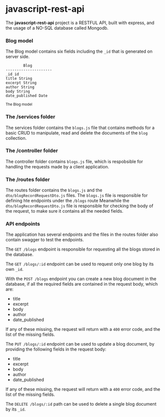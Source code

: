 # javascript-rest-api

The <b>javascript-rest-api</b> project is a RESTFUL API, built with express, and the usage of a NO-SQL database called
Mongodb.

### Blog model

The Blog model contains six fields including the ```_id``` that is generated on server side.

```
        Blog
---------------------
_id id
title String
excerpt String
author String
body String
date_published Date
```
<small>The Blog model</small>

### The /services folder

The services folder contains the ```blogs.js``` file that contains methods for a basic CRUD to manipulate, read and
delete the documents of the ```blog``` collection.

### The /controller folder

The controller folder contains ```blogs.js``` file, which is respobsible for handling the requests made by a client
application.

### The /routes folder

The routes folder contains the ```blogs.js``` and the ```dto/blogRecordRequestDto.js``` files. The ```blogs.js``` file
is responsible for defining hte endpoints under the ```/blogs``` route Meanwhile the ```dto/blogRecordRequestDto.js```
file is responsible for checking the body of the request, to make sure it contains all the needed fields.

### API endpoints

The application has several endpoints and the files in the routes folder also contain swagger to test the endpoints.

The ```GET /blogs``` endpoint is responsible for requesting all the blogs stored in the database.

The ```GET /blogs/:id``` endpoint can be used to request only one blog by its own ```_id```.

With the ```POST /blogs``` endpoint you can create a new blog document in the database, if all the required
fields are contained in the request body, which are:

- title
- excerpt
- body
- author
- date_published

If any of these missing, the request will return with a ```400``` error code, and the list of the missing fields.

The ```PUT /blogs/:id``` endpoint can be used to update a blog document, by providing the following fields in the
request body:

- title
- excerpt
- body
- author
- date_published

If any of these missing, the request will return with a ```400``` error code, and the list of the missing fields.

The ```DELETE /blogs/:id``` path can be used to delete a single blog document by its ```_id```.
